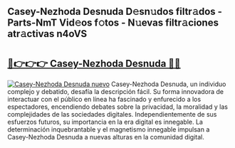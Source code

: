 ## Casey-Nezhoda Desnuda D𝚎sn𝚞dos filtr𝚊dos - Parts-NmT Vid𝚎os f𝚘tos - N𝚞evas filtr𝚊ciones atr𝚊ctivas n4oVS

# <h2><a href="http://mb26ln.tromn.icu/?c=Casey-Nezhoda+Desnuda">🔗👉👉👉 Casey-Nezhoda Desnuda 🔗🔗</a></h2>

[![Casey-Nezhoda Desnuda nuevo](https://i.imgur.com/pEAQMta.gif)](http://mb26ln.tromn.icu/?c=Casey-Nezhoda+Desnuda)
Casey-Nezhoda Desnuda, un individuo complejo y debatido, desafía la descripción fácil. Su forma innovadora de interactuar con el público en línea ha fascinado y enfurecido a los espectadores, encendiendo debates sobre la privacidad, la moralidad y las complejidades de las sociedades digitales. Independientemente de sus esfuerzos futuros, su importancia en la era digital es innegable. La determinación inquebrantable y el magnetismo innegable impulsan a Casey-Nezhoda Desnuda a nuevas alturas en la comunidad digital.
